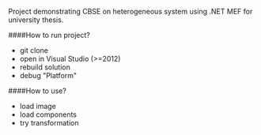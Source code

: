 Project demonstrating CBSE on heterogeneous system using .NET MEF for university thesis.

####How to run project?
 - git clone
 - open in Visual Studio (>=2012)
 - rebuild solution
 - debug "Platform"

####How to use?
 - load image
 - load components
 - try transformation
